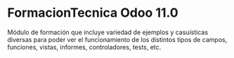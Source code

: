 # FormacionTecnica Odoo 11.0

Módulo de formación que incluye variedad de ejemplos y casuísticas diversas para poder ver el funcionamiento de los distintos tipos de campos, funciones, vistas, informes, controladores, tests, etc.

